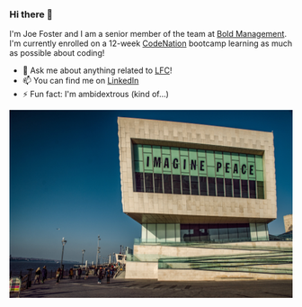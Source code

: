 ### Hi there 👋

I'm Joe Foster and I am a senior member of the team at [Bold Management](https://www.bold-management.com).  I'm currently enrolled on a 12-week [CodeNation](https://www.wearecodenation.com) bootcamp learning as much as possible about coding!

- 💬 Ask me about anything related to [LFC](https://www.liverpoolfc.com/)!
- 📫 You can find me on [LinkedIn](https://www.linkedin.com/in/joe-foster-14b9b5106/)
- ⚡ Fun fact: I'm ambidextrous (kind of...)    

![Imagine](https://github.com/JoeFoster-cn/JoeFoster-cn/blob/main/img/img1.jpg)


